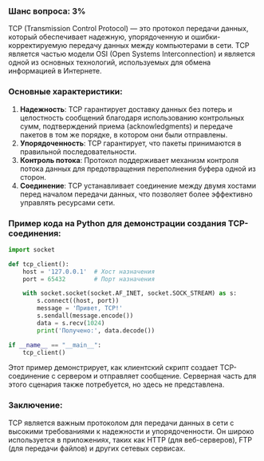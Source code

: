 ### Шанс вопроса: 3%

TCP (Transmission Control Protocol) — это протокол передачи данных, который обеспечивает надежную, упорядоченную и ошибки-корректируемую передачу данных между компьютерами в сети. TCP является частью модели OSI (Open Systems Interconnection) и является одной из основных технологий, используемых для обмена информацией в Интернете.

### Основные характеристики:
1. **Надежность**: TCP гарантирует доставку данных без потерь и целостность сообщений благодаря использованию контрольных сумм, подтверждений приема (acknowledgments) и передаче пакетов в том же порядке, в котором они были отправлены.
2. **Упорядоченность**: TCP гарантирует, что пакеты принимаются в правильной последовательности.
3. **Контроль потока**: Протокол поддерживает механизм контроля потока данных для предотвращения переполнения буфера одной из сторон.
4. **Соединение**: TCP устанавливает соединение между двумя хостами перед началом передачи данных, что позволяет более эффективно управлять ресурсами сети.

### Пример кода на Python для демонстрации создания TCP-соединения:
```python
import socket

def tcp_client():
    host = '127.0.0.1'  # Хост назначения
    port = 65432        # Порт назначения

    with socket.socket(socket.AF_INET, socket.SOCK_STREAM) as s:
        s.connect((host, port))
        message = 'Привет, TCP!'
        s.sendall(message.encode())
        data = s.recv(1024)
        print('Получено:', data.decode())

if __name__ == "__main__":
    tcp_client()
```
Этот пример демонстрирует, как клиентский скрипт создает TCP-соединение с сервером и отправляет сообщение. Серверная часть для этого сценария также потребуется, но здесь не представлена.

### Заключение:
TCP является важным протоколом для передачи данных в сети с высокими требованиями к надежности и упорядоченности. Он широко используется в приложениях, таких как HTTP (для веб-серверов), FTP (для передачи файлов) и других сетевых сервисах.